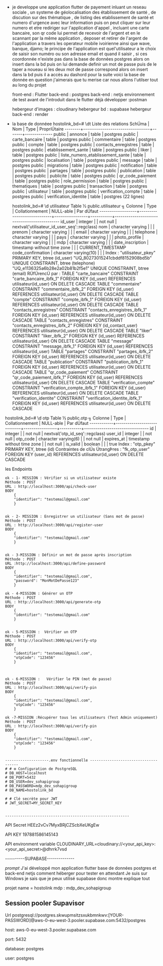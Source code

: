 - je developpe une application flutter de payement  inluant un reseau sociale , un systeme de géolocalisation des  établissement de santé , 
    de discution sur des thématique , de listing des etablissement de santé et numero d'urgence avec 
    leur information puis on peut cliquer sur leur numero et etre rediriger sur l'application d'appel , 
    incluant une carte bancaire, son qr code lui permet de recevoir de l'argent et en le scannant par la même application , 
    deposer et retirer de l'argent de l'application a travers les operateur mobile ivoirienne ainsi que wave, banque, 
    djamo; le principe de l'application est quel'utilisateur a le choix de saisir son numéro ou son adresse email 
    et quand il saisir , si ces coordonnée n'existe pas dans la base de données postgres alors on insert dans 
    la bd puis on lui demande definir un mot de passe puis de le taper a noueau si les deux mot de passe correspond 
    alors on insert dans la bd puis il a accès au dashord pour la suite voici la base de donnée en question j'aimerais 
    que tu merise car nous allons l'utilser tout au long du projet 

    front-end : Flutter 
    back-end : postgres 
    back-end : netjs 
    environnement de test avant de l'introduit dans le flutter déjà développer :postman

    hebergeur d'images : cloudinary
    hebergeur bd : supabase
    hebergeur back-end : render



- la base de donnéee
    hostolink_bd=# \dt
                        Liste des relations
    SchÚma |               Nom                | Type  | PropriÚtaire
    --------+----------------------------------+-------+--------------
    public | annonce                          | table | postgres
    public | carte_bancaire                   | table | postgres
    public | commentaire                      | table | postgres
    public | compte                           | table | postgres
    public | contacts_enregistres             | table | postgres
    public | etablissement_sante              | table | postgres
    public | liker                            | table | postgres
    public | liste_numero_etablissement_sante | table | postgres
    public | localisation                     | table | postgres
    public | message                          | table | postgres
    public | migrations                       | table | postgres
    public | notification                     | table | postgres
    public | partages                         | table | postgres
    public | publication                      | table | postgres
    public | publicite                        | table | postgres
    public | qr_code_paiement                 | table | postgres
    public | role_permission                  | table | postgres
    public | thematiques                      | table | postgres
    public | transaction                      | table | postgres
    public | utilisateur                      | table | postgres
    public | verification_compte              | table | postgres
    public | verification_identite            | table | postgres
    (22 lignes)


    hostolink_bd=# \d utilisateur
                                                    Table ½ public.utilisateur ╗
        Colonne      |            Type             | Collationnement | NULL-able |                  Par dÚfaut
    -------------------+-----------------------------+-----------------+-----------+----------------------------------------------
    id_user           | integer                     |                 | not null  | nextval('utilisateur_id_user_seq'::regclass)
    nom               | character varying           |                 |           |
    prenom            | character varying           |                 |           |
    email             | character varying           |                 |           |
    telephone         | character varying           |                 |           |
    pays              | character varying           |                 |           |
    photo_profile     | character varying           |                 |           |
    mdp               | character varying           |                 |           |
    date_inscription  | timestamp without time zone |                 |           | CURRENT_TIMESTAMP
    code_confirmation | character varying(10)       |                 |           |
    Index :
        "utilisateur_pkey" PRIMARY KEY, btree (id_user)
        "UQ_80273015241cbddf8152908bd5b" UNIQUE CONSTRAINT, btree (telephone)
        "UQ_e1136325a6b28e2a02b81b2f5e1" UNIQUE CONSTRAINT, btree (email)
    RÚfÚrencÚ par :
        TABLE "carte_bancaire" CONSTRAINT "carte_bancaire_ibfk_1" FOREIGN KEY (id_user) REFERENCES utilisateur(id_user) ON DELETE CASCADE
        TABLE "commentaire" CONSTRAINT "commentaire_ibfk_2" FOREIGN KEY (id_user) REFERENCES utilisateur(id_user) ON DELETE CASCADE
        TABLE "compte" CONSTRAINT "compte_ibfk_1" FOREIGN KEY (id_user) REFERENCES utilisateur(id_user) ON DELETE CASCADE
        TABLE "contacts_enregistres" CONSTRAINT "contacts_enregistres_ibfk_1" FOREIGN KEY (id_user) REFERENCES utilisateur(id_user) ON DELETE CASCADE
        TABLE "contacts_enregistres" CONSTRAINT "contacts_enregistres_ibfk_2" FOREIGN KEY (id_contact_user) REFERENCES utilisateur(id_user) ON DELETE CASCADE
        TABLE "liker" CONSTRAINT "liker_ibfk_2" FOREIGN KEY (id_user) REFERENCES utilisateur(id_user) ON DELETE CASCADE
        TABLE "message" CONSTRAINT "message_ibfk_1" FOREIGN KEY (id_user) REFERENCES utilisateur(id_user)
        TABLE "partages" CONSTRAINT "partages_ibfk_2" FOREIGN KEY (id_user) REFERENCES utilisateur(id_user) ON DELETE CASCADE
        TABLE "publication" CONSTRAINT "publication_ibfk_1" FOREIGN KEY (id_user) REFERENCES utilisateur(id_user) ON DELETE CASCADE
        TABLE "qr_code_paiement" CONSTRAINT "qr_code_paiement_ibfk_1" FOREIGN KEY (id_user) REFERENCES utilisateur(id_user) ON DELETE CASCADE
        TABLE "verification_compte" CONSTRAINT "verification_compte_ibfk_1" FOREIGN KEY (id_user) REFERENCES utilisateur(id_user) ON DELETE CASCADE
        TABLE "verification_identite" CONSTRAINT "verification_identite_ibfk_1" FOREIGN KEY (id_user) REFERENCES utilisateur(id_user) ON DELETE CASCADE


hostolink_bd=# \d otp
                                            Table ½ public.otp ╗
    Colonne   |            Type             | Collationnement | NULL-able |           Par dÚfaut
    ------------+-----------------------------+-----------------+-----------+---------------------------------
    id         | integer                     |                 | not null  | nextval('otp_id_seq'::regclass)
    user_id    | integer                     |                 | not null  |
    otp_code   | character varying(6)        |                 | not null  |
    expires_at | timestamp without time zone |                 | not null  |
    is_valid   | boolean                     |                 |           | true
    Index :
        "otp_pkey" PRIMARY KEY, btree (id)
    Contraintes de clÚs ÚtrangÞres :
        "fk_otp_user" FOREIGN KEY (user_id) REFERENCES utilisateur(id_user) ON DELETE CASCADE



les Endpoints 

    ok - 1- MISSION : Vérifier si un utilisateur existe
    Méthode : POST
    URL : http://localhost:3000/api/check-user
    BODY 
        {
        "identifier": "testemail@gmail.com"
        }

    
    ok - 2- MISSION : Enregistrer un utilisateur (Sans mot de passe)
    Méthode : POST
    URL : http://localhost:3000/api/register-user
    BODY 
        {
        "identifier": "testemail@gmail.com"
        }

    
    ok - 3-MISSION : Définir un mot de passe après inscription
    Méthode : POST
    URL :http://localhost:3000/api/define-password
    BODY 
        {
        "identifier": "testemail@gmail.com",
        "password": "MonMotDePasse123"
        }

    ok - 4-MISSION : Générer un OTP
    Méthode : POST
    URL : http://localhost:3000/api/generate-otp
    BODY 
        {
        "identifier": "testemail@gmail.com"
        }


    ok - 5-MISSION :  Vérifier un OTP
    Méthode : POST
    URL : http://localhost:3000/api/verify-otp
    BODY 
        {
        "identifier": "testemail@gmail.com",
        "otpCode": "123456"
        }



    ok - 6-MISSION :   Vérifier le PIN (mot de passe)
    Méthode : POST
    URL : http://localhost:3000/api/verify-pin
    BODY 
        {
        "identifier": "testemail@gmail.com",
        "otpCode": "123456"
        }
    
    ok -7-MISSION :Récupérer tous les utilisateurs (Test Admin uniquement)
    Méthode : POST
    URL : http://localhost:3000/api/verify-pin
    BODY 
        {
        "identifier": "testemail@gmail.com",
        "otpCode": "123456"
        }

    
    --------------------.env fonctionnelle -------------------------------------
    # # ⚙️ Configuration de PostgreSQL
    # DB_HOST=localhost
    # DB_PORT=5432
    # DB_USER=dev_sohapigroup
    # DB_PASSWORD=mdp_dev_sohapigroup
    # DB_NAME=hostolink_bd

    # # Clé secrète pour JWT
    # JWT_SECRET=MY_SECRET_KEY


    ---------------------------------------------------------

API Secret 
        HEEz2vCv7MyxBRjCZScbXeUKgEw

API KEY 
        197881586145143

API environment variable 
        CLOUDINARY_URL=cloudinary://<your_api_key>:<your_api_secret>@dhrrk7vsd



----------SUPABASE--------------

*prompt*
    J'ai développé mon application flutter base de données postgres et back-end netjs comment héberger pour tester en attendant Je suis sur Windows je sais que je peux utilisé supabase donc montre explique tout


projet name = hostolink
mdp : mdp_dev_sohapigroup



Session pooler Supavisor
------------------------------------------------------
Url
    postgresql://postgres.skwupmsitzsxukbmnkwv:[YOUR-PASSWORD]@aws-0-eu-west-3.pooler.supabase.com:5432/postgres

host:
    aws-0-eu-west-3.pooler.supabase.com

port:
    5432

database:
    postgres

user:
postgres


